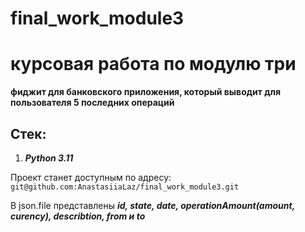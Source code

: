 # final_work_module3
# курсовая работа по модулю три

**фиджит для банковского приложения, который выводит для пользователя 5 последних операций**

## Стек:
1. **_Python 3.11_**



Проект станет доступным по адресу: `git@github.com:AnastasiiaLaz/final_work_module3.git`


В json.file представлены **_id, state, date, operationAmount(amount, curency), describtion, from и to_**

